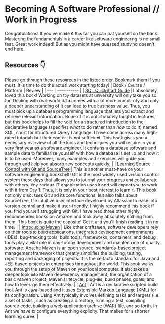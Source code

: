 # Becoming A Software Professional // Work in Progress
Congratulations! If you've made it this far you can pat yourself on the back. Mastering the fundamentals in a career like software engineering is no small feat. Great work indeed! But as you might have guessed studying doesn't end here. 


## Resources :point_down:
Please go through these resources in the listed order. Bookmark them if you must. It is time to do the actual work starting today!
| Book / Course / Platform | Review |
| --- | ----------- |
| [SQL QuickStart Guide](https://www.amazon.com/-/de/dp/B081P1YYFB/?_encoding=UTF8&pd_rd_w=1T9iR&pf_rd_p=6e9da02f-f7a3-444f-aea6-9ef09ed8bb89&pf_rd_r=J2KY0XENGFQCDRSNTC8K&pd_rd_r=1aaafd3d-e98f-4713-8517-fa692f501a56&pd_rd_wg=128ET&ref_=pd_gw_ci_mcx_mr_hp_d) | I absolutely loved this book! Working on toy datasets at university will only take you so far. Dealing with real-world data comes with a lot more complexity and only a deeper understanding of it can lead to true business value. Thus, you must pick up a database programming language that lets you extract and retrieve relevant information. None of it is unfortunately taught in lectures, but this book helps to fill the void for a structured introduction to the declarative language (specifies *what* to do rather than *how* to do it) named SQL, short for Structured Query Language. I have come across many high-rated tutorials but their content is not sufficient. This book gives you a necessary overview of all the tools and techniques you will require in your very first year as a software engineer. It contains a database software and sample data to familiarize yourself with how a database is set up and how it is to be used. Moreover, many examples and exercises will guide you through and help you absorb new concepts quickly. |
| [Learning Source Control with Git and SourceTree](https://www.amazon.com/-/de/dp/B074HFY8HW/?_encoding=UTF8&pd_rd_w=MrDUV&pf_rd_p=6e9da02f-f7a3-444f-aea6-9ef09ed8bb89&pf_rd_r=N1PR5B7RAGFT3TDKGC7P&pd_rd_r=41a17b7b-8222-4312-a986-6a1eaabcf8d4&pd_rd_wg=c68Hx&ref_=pd_gw_ci_mcx_mr_hp_d) | This is another must-have on your software engineering bookshelf! Git is the most widely used version control system these days that allows you to journal your progress and collaborate with others. Any serious IT organization uses it and will expect you to work with it from Day 1. Thus, it is only in your best interest to learn it. This book not only discusses Git and its core functions, but also talks about SourceTree, the intuitive user interface developed by Atlassian to ease into version control and make it user-friendly. I highly recommend this book if you find yourself struggling with Git. I have read three other highly recommended books on Amazon and took away absolutely nothing from them. This book is quite the opposite! Get it and you'll finish reading it in no time. |
| [Introducing Maven](https://www.amazon.com/-/de/dp/B07ZX5SKYH/ref=sr_1_2?__mk_de_DE=%C3%85M%C3%85%C5%BD%C3%95%C3%91&crid=3TZ0QLJ2IYGE9&keywords=maven&qid=1640714489&s=books&sprefix=maven%2Cstripbooks-intl-ship%2C299&sr=1-2) | Like other craftsmen, software developers rely on their tools to build applications. Integrated development environments (IDEs), bug-tracking tools, build tools, frameworks, containers, and debug tools play a vital role in day-to-day development and maintenance of quality software. Apache Maven is an open source, standards-based project management framework that greatly simplifies the building, testing, reporting and packaging of projects. It is the de facto standard for Java and JEE-based projects in enterprises throughout the world. This book walks you through the setup of Maven on your local computer. It also takes a deeper look into Maven dependency management, the organization of a basic Maven project, Maven’s lifecycle, plug-ins, build phases, goals, and how to leverage them effectively. |
| [Ant](https://www.amazon.com/-/de/dp/B074HFY8HW/?_encoding=UTF8&pd_rd_w=MrDUV&pf_rd_p=6e9da02f-f7a3-444f-aea6-9ef09ed8bb89&pf_rd_r=N1PR5B7RAGFT3TDKGC7P&pd_rd_r=41a17b7b-8222-4312-a986-6a1eaabcf8d4&pd_rd_wg=c68Hx&ref_=pd_gw_ci_mcx_mr_hp_d) | Ant is a declarative scripted build tool. Ant is Java-based and it uses Extensible Markup Language (XML) for its configuration. Using Ant typically involves defining tasks and targets (i.e. a set of tasks), such as creating a directory, running a test, compiling source code, building a web application archive (WAR) file, and so forth. In Ant we have to configure everything explicity. That makes for a shorter learning curve. |
